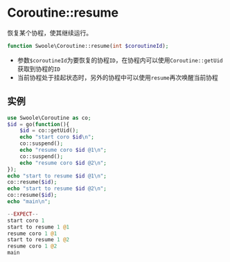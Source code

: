 # Coroutine::resume

恢复某个协程，使其继续运行。
```php
function Swoole\Coroutine::resume(int $coroutineId);
```

* 参数`$coroutineId`为要恢复的协程`ID`，在协程内可以使用`Coroutine::getUid`获取到协程的`ID`
* 当前协程处于挂起状态时，另外的协程中可以使用`resume`再次唤醒当前协程

实例
-----
```php
use Swoole\Coroutine as co;
$id = go(function(){
    $id = co::getUid();
    echo "start coro $id\n";
    co::suspend();
    echo "resume coro $id @1\n";
    co::suspend();
    echo "resume coro $id @2\n";
});
echo "start to resume $id @1\n";
co::resume($id);
echo "start to resume $id @2\n";
co::resume($id);
echo "main\n";

--EXPECT--
start coro 1
start to resume 1 @1
resume coro 1 @1
start to resume 1 @2
resume coro 1 @2
main
```